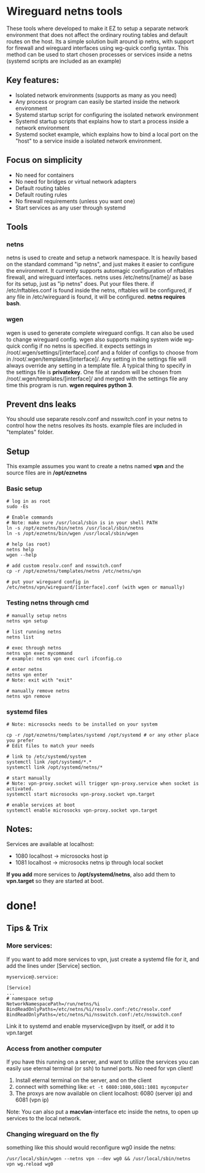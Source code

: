 # Wireguard netns tools
These tools where developed to make it EZ to setup a separate network environment that does not affect the ordinary routing tables and default routes on the host. Its a simple solution built around ip netns, with support for firewall and wireguard interfaces using wg-quick config syntax. This method can be used to start chosen processes or services inside a netns (systemd scripts are included as an example)

## Key features:

* Isolated network environments (supports as many as you need)
* Any process or program can easily be started inside the network environment
* Systemd startup script for configuring the isolated network environment
* Systemd startup scripts that explains how to start a process inside a network environment
* Systemd socket example, which explains how to bind a local port on the "host" to a service inside a isolated network environment.

## Focus on simplicity
* No need for containers
* No need for bridges or virtual network adapters
* Default routing tables
* Default routing rules
* No firewall requirements (unless you want one)
* Start services as any user through systemd

## Tools

### netns

netns is used to create and setup a network namespace. It is heavily based on the standard command "ip netns", and just makes it easier to configure the environment. It currently supports automagic configuration of nftables firewall, and wireguard interfaces. netns uses /etc/netns/[name]/ as base for its setup, just as "ip netns" does. Put your files there. if /etc/nftables.conf is found inside the netns, nftables will be configured, if any file in /etc/wireguard is found, it will be configured. **netns requires bash**.

### wgen

wgen is used to generate complete wireguard configs. It can also be used to change wireguard config. wgen also supports making system wide wg-quick config if no netns is specified. it expects settings in /root/.wgen/settings/[interface].conf and a folder of configs to choose from in /root/.wgen/templates/[interface]/. Any setting in the settings file will always override any setting in a template file. A typical thing to specify in the settings file is **privatekey**. One file at random will be chosen from /root/.wgen/templates/[interface]/ and merged with the settings file any time this program is run. **wgen requires python 3**.

## Prevent dns leaks
You should use separate resolv.conf and nsswitch.conf in your netns to control how the netns resolves its hosts. example files are included in "templates" folder.

## Setup
This example assumes you want to create a netns named **vpn** and the source files are in **/opt/eznetns**

### Basic setup    
    # log in as root 
    sudo -Es

    # Enable commands 
    # Note: make sure /usr/local/sbin is in your shell PATH
    ln -s /opt/eznetns/bin/netns /usr/local/sbin/netns
    ln -s /opt/eznetns/bin/wgen /usr/local/sbin/wgen
    
    # help (as root)
    netns help
    wgen --help
    
    # add custom resolv.conf and nsswitch.conf
    cp -r /opt/eznetns/templates/netns /etc/netns/vpn

    # put your wireguard config in /etc/netns/vpn/wireguard/[interface].conf (with wgen or manually)

### Testing netns through cmd
    
    # manually setup netns
    netns vpn setup
    
    # list running netns
    netns list
    
    # exec through netns
    netns vpn exec mycommand
    # example: netns vpn exec curl ifconfig.co
    
    # enter netns
    netns vpn enter
    # Note: exit with "exit"
    
    # manually remove netns
    netns vpn remove
    
    
    
### systemd files
    # Note: microsocks needs to be installed on your system

    cp -r /opt/eznetns/templates/systemd /opt/systemd # or any other place you prefer
    # Edit files to match your needs

    # link to /etc/systemd/system
    systemctl link /opt/systemd/*.*
    systemctl link /opt/systemd/netns/*

    # start manually
    # Note: vpn-proxy.socket will trigger vpn-proxy.service when socket is activated.
    systemctl start microsocks vpn-proxy.socket vpn.target
    
    # enable services at boot
    systemctl enable microsocks vpn-proxy.socket vpn.target
    
## Notes: 
Services are available at localhost: 
       
* 1080 localhost -> microsocks host ip
* 1081 localhost -> microsocks netns ip through local socket
 
**If you add** more services to **/opt/systemd/netns**, also add them to **vpn.target** so they are started at boot.
    
# done!


## Tips & Trix

### More services:
If you want to add more services to vpn, just create a systemd file for it, and add the lines under [Service] section.

    myservice@.service:
    
    [Service]
    ...
    # namespace setup
    NetworkNamespacePath=/run/netns/%i
    BindReadOnlyPaths=/etc/netns/%i/resolv.conf:/etc/resolv.conf 
    BindReadOnlyPaths=/etc/netns/%i/nsswitch.conf:/etc/nsswitch.conf
    
Link it to systemd and enable myservice@vpn by itself, or add it to vpn.target

### Access from another computer

If you have this running on a server, and want to utilize the services you can easily use eternal terminal (or ssh) to tunnel ports. No need for vpn client!

1. Install eternal terminal on the server, and on the client
2. connect with something like: `et -t 6080:1080,6081:1081 mycomputer`
3. The proxys are now available on client localhost: 6080 (server ip) and 6081 (vpn ip)


Note: You can also put a **macvlan**-interface etc inside the netns, to open up services to the local network.


### Changing wireguard on the fly

something like this should would reconfigure wg0 inside the netns:
    
    /usr/local/sbin/wgen --netns vpn --dev wg0 && /usr/local/sbin/netns vpn wg.reload wg0


   
    


    
    
    
    
    
    
    
